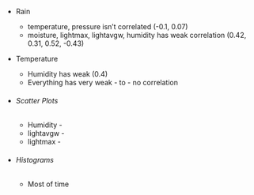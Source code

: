 - Rain

  - temperature, pressure isn’t correlated (-0.1, 0.07)
  - moisture, lightmax, lightavgw, humidity has weak correlation (0.42, 0.31, 0.52, -0.43)

- Temperature

  - Humidity has weak (0.4)
  - Everything has very weak - to - no correlation

- ###### Scatter Plots

  - Humidity - 
  - lightavgw - 
  - lightmax - 

- ###### Histograms

  - Most of time 

